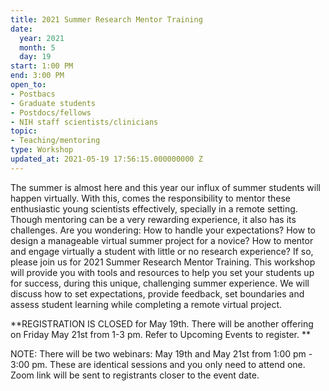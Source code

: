 ```yaml
---
title: 2021 Summer Research Mentor Training
date:
  year: 2021
  month: 5
  day: 19
start: 1:00 PM
end: 3:00 PM
open_to:
- Postbacs
- Graduate students
- Postdocs/fellows
- NIH staff scientists/clinicians
topic:
- Teaching/mentoring
type: Workshop
updated_at: 2021-05-19 17:56:15.000000000 Z
---
```

The summer is almost here and this year our influx of summer students
will happen virtually. With this, comes the responsibility to mentor
these enthusiastic young scientists effectively, specially in a remote
setting. Though mentoring can be a very rewarding experience, it also
has its challenges. Are you wondering: How to handle your expectations?
How to design a manageable virtual summer project for a novice? How to
mentor and engage virtually a student with little or no research
experience? If so, please join us for 2021 Summer Research Mentor
Training. This workshop will provide you with tools and resources to
help you set your students up for success, during this unique,
challenging summer experience. We will discuss how to set expectations,
provide feedback, set boundaries and assess student learning while
completing a remote virtual project.

**REGISTRATION IS CLOSED for May 19th. There will be another offering on
Friday May 21st from 1-3 pm. Refer to Upcoming Events to register. **

NOTE: There will be two webinars: May 19th and May 21st from 1:00 pm -
3:00 pm. These are identical sessions and you only need to attend one.
Zoom link will be sent to registrants closer to the event date.
